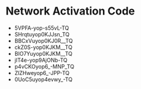 # Network Activation Code
* 5VPFA-yop-s55vL-TQ
* SHrqtuyop0KJJsn_TQ
* BBCxVuyop0KJ0R__TQ
* ckZ0S-yop0KJKM__TQ
* BIO7Yuyop0KJKM__TQ
* jIT4e-yop9AjONb-TQ
* p4vCKOyop6_-MNP_TQ
* ZlZHweyop6_-JPP-TQ
* 0UoC5uyop4evwy_-TQ